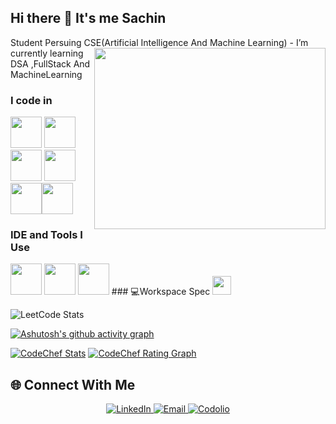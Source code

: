 ## Hi there 👋 It's me Sachin

Student Persuing CSE(Artificial Intelligence And Machine Learning)
<img align="right" width="370" height="290" src="https://i.pinimg.com/originals/47/f0/34/47f0342cec72b800463bf003eac1257e.gif">                  -  I’m currently learning DSA ,FullStack And MachineLearning

### I code in
<img height="50" width="50" src="https://img.icons8.com/color/48/000000/python.png" /> <img height="50" width="50" src="https://img.icons8.com/color/48/000000/html-5.png" />
<img height="50" width="50" src="https://img.icons8.com/color/48/000000/css3.png" /> <img height="50" width="50" src="https://img.icons8.com/color/48/000000/bootstrap.png" />
<img height="50" width="50" src="https://img.icons8.com/color/48/000000/javascript.png"/><img height="50" width="50" src="https://img.icons8.com/color/48/000000/mysql-logo.png"/> 
### IDE and Tools I Use
<img height="50" width="50" src="https://img.icons8.com/color/48/000000/visual-studio-code-2019.png"/>
<img height="50" width="50" src="https://img.icons8.com/color/50/000000/git.png"/> 
<img height="50" width="50" src="https://img.icons8.com/dusk/64/000000/anaconda.png"/>
###  💻Workspace Spec
<img height="30" src="https://img.shields.io/badge/Macbook-Pro_M2-ED1C24?style=for-the-badge&logo=apple&logoColor=white"/> 

![LeetCode Stats](https://leetcard.jacoblin.cool/Sachinn_?theme=forest&font=Noto%20Sans%20Sora%20Sompeng&ext=heatmap)

[![Ashutosh's github activity graph](https://github-readme-activity-graph.vercel.app/graph?username=Sachin-1-9&bg_color=202124&color=fcfcfa&line=c4e3ff&point=ff8070&area=true&hide_border=true)](https://github.com/ashutosh00710/github-readme-activity-graph)

[![CodeChef Stats](https://codechef-readme-stats.vercel.app/api/info?username=kit23bam042_&theme=light)](https://www.codechef.com/users/kit23bam042_)
[![CodeChef Rating Graph](https://codechef-readme-stats.vercel.app/graph?username=kit23bam042_&theme=light)](https://www.codechef.com/users/kit23bam042_)





## 🌐 Connect With Me
<div align="center">
<a href="https://www.linkedin.com/in/sachin-d-a22086298/">
  <img src="https://img.shields.io/badge/LinkedIn-0077B5?style=for-the-badge&logo=linkedin&logoColor=white" alt="LinkedIn" />
</a>
<a href="mailto:sachindevarajsachin@gmail.com">
  <img src="https://img.shields.io/badge/Email-D14836?style=for-the-badge&logo=gmail&logoColor=white" alt="Email" />
</a>
<a href="https://codolio.com/profile/Saaachinn">
  <img src="https://img.shields.io/badge/Codolio-000000?style=for-the-badge&logo=google-chrome&logoColor=white" alt="Codolio" />
</a>
<br/><br/>
